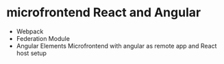 # microfrontend React and Angular

- Webpack
- Federation Module
- Angular Elements
Microfrontend with angular as remote app and React host setup 
